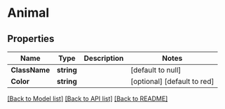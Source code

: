 # Animal

## Properties
Name | Type | Description | Notes
------------ | ------------- | ------------- | -------------
**ClassName** | **string** |  | [default to null]
**Color** | **string** |  | [optional] [default to red]

[[Back to Model list]](../README.md#documentation-for-models) [[Back to API list]](../README.md#documentation-for-api-endpoints) [[Back to README]](../README.md)

